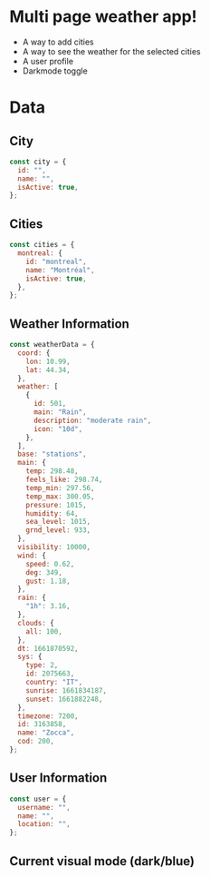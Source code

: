 # Multi page weather app!

- A way to add cities
- A way to see the weather for the selected cities
- A user profile
- Darkmode toggle

# Data

## City

```jsx
const city = {
  id: "",
  name: "",
  isActive: true,
};
```

## Cities

```jsx
const cities = {
  montreal: {
    id: "montreal",
    name: "Montréal",
    isActive: true,
  },
};
```

## Weather Information

```jsx
const weatherData = {
  coord: {
    lon: 10.99,
    lat: 44.34,
  },
  weather: [
    {
      id: 501,
      main: "Rain",
      description: "moderate rain",
      icon: "10d",
    },
  ],
  base: "stations",
  main: {
    temp: 298.48,
    feels_like: 298.74,
    temp_min: 297.56,
    temp_max: 300.05,
    pressure: 1015,
    humidity: 64,
    sea_level: 1015,
    grnd_level: 933,
  },
  visibility: 10000,
  wind: {
    speed: 0.62,
    deg: 349,
    gust: 1.18,
  },
  rain: {
    "1h": 3.16,
  },
  clouds: {
    all: 100,
  },
  dt: 1661870592,
  sys: {
    type: 2,
    id: 2075663,
    country: "IT",
    sunrise: 1661834187,
    sunset: 1661882248,
  },
  timezone: 7200,
  id: 3163858,
  name: "Zocca",
  cod: 200,
};
```

## User Information

```jsx
const user = {
  username: "",
  name: "",
  location: "",
};
```

## Current visual mode (dark/blue)
